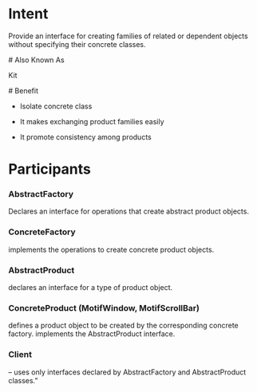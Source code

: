 # Intent

Provide an interface for creating families of related or dependent objects without specifying their concrete classes.

# Also Known As

Kit

# Benefit

- Isolate concrete class

- It makes exchanging product families easily

- It promote consistency among products

# Participants

###  AbstractFactory
Declares an interface for operations that create abstract product objects.

### ConcreteFactory
implements the operations to create concrete product objects.

### AbstractProduct
declares an interface for a type of product object.

### ConcreteProduct (MotifWindow, MotifScrollBar)
defines a product object to be created by the corresponding concrete factory.
implements the AbstractProduct interface.

### Client
– uses only interfaces declared by AbstractFactory and AbstractProduct classes.”

